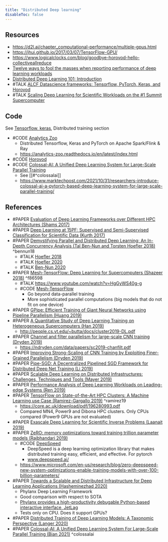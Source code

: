 ```yaml
---
title: "Distributed Deep learning"
disableToc: false 
---
```


## Resources
- https://d2l.ai/chapter_computational-performance/multiple-gpus.html 
- https://jhui.github.io/2017/03/07/TensorFlow-GPU/ 
- https://www.logicalclocks.com/blog/goodbye-horovod-hello-collectiveallreduce 
- [Twelve ways to fool the masses when reporting performance of deep learning workloads](https://htor.inf.ethz.ch/blog/index.php/2018/11/08/twelve-ways-to-fool-the-masses-when-reporting-performance-of-deep-learning-workloads/)
- [Distributed Deep Learning 101: Introduction](https://towardsdatascience.com/distributed-deep-learning-101-introduction-ebfc1bcd59d9)
- #TALK [ALCF Datascience frameworks: Tensorflow, PyTorch, Keras, and Horovod](https://www.alcf.anl.gov/files/Zheng_SDL_ML_Frameworks_1.pdf)
- #TALK [Scaling Deep Learning for Scientific Workloads on the #1 Summit Supercomputer](https://insidehpc.com/2019/04/scaling-deep-learning-for-scientific-workloads-on-the-1-summit-supercomputer/)

## Code
See [Tensorflow, keras](AI/Data%20Science,%20Data%20Engineering/Tensorflow,%20keras.md), Distributed training section

- #CODE [Analytics Zoo](https://github.com/intel-analytics/analytics-zoo)
	- Distributed Tensorflow, Keras and PyTorch on Apache Spark/Flink & Ray
	- https://analytics-zoo.readthedocs.io/en/latest/index.html
- #CODE [Horovod](AI/Data%20Science,%20Data%20Engineering/Horovod.md)
- #CODE [Colossal-AI: A Unified Deep Learning System for Large-Scale Parallel Training](https://github.com/hpcaitech/colossalai)
	- See [[#^colossalai]]
	-  https://www.marktechpost.com/2021/10/31/researchers-introduce-colossal-ai-a-pytorch-based-deep-learning-system-for-large-scale-parallel-training/

## References
- #PAPER [Evaluation of Deep Learning Frameworks over Different HPC Architectures (Shams 2017)](https://www.ibm.com/university/power/images/EvaluationofDeepLearningFrameworksoverDifferentHPCArchitectures.pdf)
- #PAPER [Deep Learning at 15PF: Supervised and Semi-Supervised Classification for Scientific Data (Kurth 2017)](https://arxiv.org/abs/1708.05256)
- #PAPER [Demystifying Parallel and Distributed Deep Learning: An In-Depth Concurrency Analysis (Tal Ben-Nun and Torsten Hoefler 2018)](http://arxiv.org/abs/1802.09941) ^bennun18
	- #TALK [Hoefler 2018](https://www.youtube.com/watch?v=xtxxLWZznBI)
	- #TALK [Hoefler 2020](https://www.youtube.com/watch?v=uNzQ1vvJ82c)
	- #TALK [Ben-Nun 2020](https://www.youtube.com/watch?v=N5uIFSVR7jE)
- #PAPER [Mesh-TensorFlow: Deep Learning for Supercomputers (Shazeer 2018)](https://arxiv.org/abs/1811.02084v1) ^f86598
	- #TALK https://www.youtube.com/watch?v=HgGyWS40g-g
	- #CODE [Mesh-TensorFlow](https://github.com/tensorflow/mesh)
		- Go beyond data-parallel training
		- More sophisticated parallel computations (big models that do not fit on one device)
- #PAPER [GPipe: Efficient Training of Giant Neural Networks using Pipeline Parallelism (Huang 2019)](http://arxiv.org/abs/1811.06965)
- #PAPER [A Quantitative Study of Deep Learning Training on Heterogeneous Supercomputers (Han 2019)](https://ieeexplore.ieee.org/document/8890993)
	- http://people.cs.vt.edu/~butta/docs/cluster2019-DL.pdf
- #PAPER [Channel and filter parallelism for large-scale CNN training (Dryden 2019)](https://dl.acm.org/doi/10.1145/3295500.3356207)
	- https://ndryden.com/data/papers/sc2019-chanfilt.pdf
- #PAPER [Improving Strong-Scaling of CNN Training by Exploiting Finer-Grained Parallelism (Dryden 2019)](http://arxiv.org/abs/1903.06681)
- #PAPER [Pipe-SGD: A Decentralized Pipelined SGD Framework for Distributed Deep Net Training (Li 2019)](http://arxiv.org/abs/1811.03619)
- #PAPER [Scalable Deep Learning on Distributed Infrastructures: Challenges, Techniques and Tools (Mayer 2019)](http://arxiv.org/abs/1903.11314)
- #PAPER [Performance Analysis of Deep Learning Workloads on Leading-edge Systems (Ren 2019)](https://www.osti.gov/biblio/1571428-performance-analysis-deep-learning-workloads-leading-edge-systems)
- #PAPER [TensorFlow on State-of-the-Art HPC Clusters: A Machine Learning use Case (Ramirez-Gargallo 2019)](https://ieeexplore.ieee.org/document/8752892) ^ramirez19
	- https://core.ac.uk/download/pdf/196280993.pdf 
	- Compared MN4, Power9 and Dibona HPC clusters. Only CPUs compared (Power9 GPUs are not evaluated)
- #PAPER [Exascale Deep Learning for Scientific Inverse Problems (Laanait 2019)](http://arxiv.org/abs/1909.11150)
- #PAPER [ZeRO: memory optimizations toward training trillion parameter models (Rajbhandari 2019)](https://arxiv.org/abs/1910.02054)
	- #CODE [DeepSpeed](https://github.com/microsoft/DeepSpeed)
		- DeepSpeed is a deep learning optimization library that makes distributed training easy, efficient, and effective. For pytorch
		- www.deepspeed.ai/
	- https://www.microsoft.com/en-us/research/blog/zero-deepspeed-new-system-optimizations-enable-training-models-with-over-100-billion-parameters/
- #PAPER [Towards a Scalable and Distributed Infrastructure for Deep Learning Applications (Hasheminezhad 2020)](https://arxiv.org/abs/2010.03012)
	- Phylanx Deep Learning Framework
	- Good comparison with respect to SOTA
	- [Phylanx provides a high-productivity debugable Python-based interactive interface, JetLag](https://github.com/STEllAR-GROUP/JetLag)
	- Tests only on CPU. Does it support GPUs?
- #PAPER [Distributed Training of Deep Learning Models: A Taxonomic Perspective (Langer 2020)](https://arxiv.org/abs/2007.03970)
- #PAPER [Colossal-AI: A Unified Deep Learning System For Large-Scale Parallel Training (Bian 2021)](https://arxiv.org/abs/2110.14883) ^colossalai


